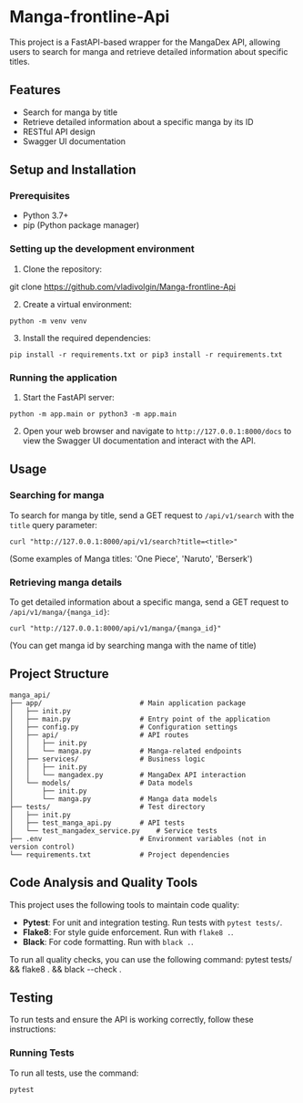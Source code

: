 # Manga-frontline-Api

This project is a FastAPI-based wrapper for the MangaDex API, allowing users to search for manga and retrieve detailed information about specific titles.

## Features

- Search for manga by title
- Retrieve detailed information about a specific manga by its ID
- RESTful API design
- Swagger UI documentation

## Setup and Installation

### Prerequisites

- Python 3.7+
- pip (Python package manager)

### Setting up the development environment

1. Clone the repository:

git clone https://github.com/vladivolgin/Manga-frontline-Api

2. Create a virtual environment:
```
python -m venv venv
```
3. Install the required dependencies:
```
pip install -r requirements.txt or pip3 install -r requirements.txt
```
### Running the application

1. Start the FastAPI server:
```
python -m app.main or python3 -m app.main
```
2. Open your web browser and navigate to `http://127.0.0.1:8000/docs` to view the Swagger UI documentation and interact with the API.

## Usage

### Searching for manga

To search for manga by title, send a GET request to `/api/v1/search` with the `title` query parameter:
```
curl "http://127.0.0.1:8000/api/v1/search?title=<title>"
```
(Some examples of Manga titles: 'One Piece', 'Naruto', 'Berserk')

### Retrieving manga details

To get detailed information about a specific manga, send a GET request to `/api/v1/manga/{manga_id}`:
```
curl "http://127.0.0.1:8000/api/v1/manga/{manga_id}"
```
 (You can get manga id by searching manga with the name of title)

## Project Structure
```
manga_api/
├── app/                        # Main application package
│   ├── init.py
│   ├── main.py                 # Entry point of the application
│   ├── config.py               # Configuration settings 
│   ├── api/                    # API routes
│   │   ├── init.py
│   │   └── manga.py            # Manga-related endpoints
│   ├── services/               # Business logic
│   │   ├── init.py
│   │   └── mangadex.py         # MangaDex API interaction
│   └── models/                 # Data models
│       ├── init.py
│       └── manga.py            # Manga data models
├── tests/                      # Test directory
│   ├── init.py
│   ├── test_manga_api.py       # API tests
│   └── test_mangadex_service.py    # Service tests
├── .env                        # Environment variables (not in version control)
└── requirements.txt            # Project dependencies
```

## Code Analysis and Quality Tools

This project uses the following tools to maintain code quality:

- **Pytest**: For unit and integration testing. Run tests with `pytest tests/`.
- **Flake8**: For style guide enforcement. Run with `flake8 .`.
- **Black**: For code formatting. Run with `black .`.

To run all quality checks, you can use the following command:
pytest tests/ && flake8 . && black --check .

## Testing

To run tests and ensure the API is working correctly, follow these instructions:

### Running Tests

To run all tests, use the command:
```
pytest
```

